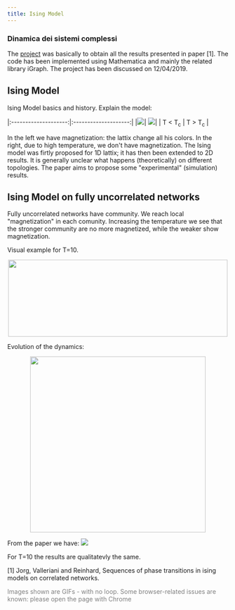 ```yaml
---
title: Ising Model
---
```



### Dinamica dei sistemi complessi


The [project](https://alberto1artoni.github.io/assets/pdf/Ising/ArtoniAlbertoRConIsing.pdf) was basically to obtain all the results presented in paper [1].
The code has been implemented using Mathematica and mainly the related library iGraph. The project has been discussed on 12/04/2019.

## Ising Model
Ising Model basics and history.
Explain the model:

|:--------------------:|:--------------------:|
|![](https://alberto1artoni.github.io/assets/pdf/Ising/IsingMag.gif)| ![](https://alberto1artoni.github.io/assets/pdf/Ising/IsingNoMag.gif)|
| T &lt; T<sub>c</sub> | T &gt; T<sub>c</sub> |

In the left we have magnetization: the lattix change all his colors. In the right, due to high temperature, we don't have magnetization.
The Ising model was firtly proposed for 1D lattix; it has then been extended to 2D results. It is generally unclear what happens (theoretically) on different topologies. The paper aims to propose some "experimental" (simulation) results.

## Ising Model on fully uncorrelated networks

Fully uncorrelated networks have community. We reach local "magnetization" in each comunity. Increasing the temperature we see that the stronger community are no more magnetized, while the weaker show magnetization.

Visual example for T=10.
<p align="center">  <img width="500" height="175" src="https://alberto1artoni.github.io/assets/pdf/Ising/IsingUncT10.gif"> </p> 

Evolution of the dynamics:
<p align="center"> <img width="400" heigh="500" src="https://alberto1artoni.github.io/assets/pdf/Ising/NonZeroTemp.png"> </p>

From the paper we have:
![](https://alberto1artoni.github.io/assets/pdf/Ising/Corr.png)

For T=10 the results are qualitatevly the same.

[1]  ̈Jorg, Valleriani and Reinhard, Sequences of phase transitions in ising models on correlated networks.


<p> <span style="color:grey"> Images shown are GIFs - with no loop.
 Some browser-related issues are known: please open the page with Chrome </span></p>

